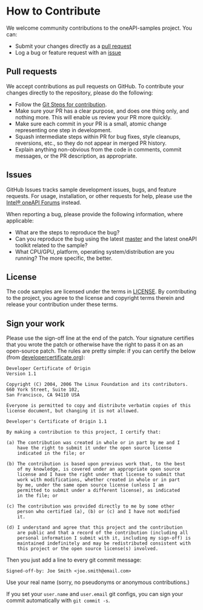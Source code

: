 # How to Contribute

We welcome community contributions to the oneAPI-samples project. You can:

- Submit your changes directly as a [pull request](#pull-requests)
- Log a bug or feature request with an [issue](#issues)

## Pull requests

We accept contributions as pull requests on GitHub. To contribute your changes
directly to the repository, please do the following:

* Follow the [Git Steps for contribution](https://github.com/oneapi-src/oneAPI-samples/wiki/Git-Steps-for-Contribution).
* Make sure your PR has a clear purpose, and does one thing only, and nothing more. This will enable us review your PR more quickly.
* Make sure each commit in your PR is a small, atomic change representing one step in development.
* Squash intermediate steps within PR for bug fixes, style cleanups, reversions, etc., so they do not appear in merged PR history.
* Explain anything non-obvious from the code in comments, commit messages, or the PR description, as appropriate.

## Issues

GitHub Issues tracks sample development issues, bugs, and feature requests.
For usage, installation, or other requests for help, please use the [Intel® oneAPI Forums](https://software.intel.com/en-us/forums/intel-oneapi-forums) instead.

When reporting a bug, please provide the following information, where applicable:

* What are the steps to reproduce the bug?
* Can you reproduce the bug using the latest [master](https://github.com/samples-ci/oneAPI-samples) and the latest oneAPI toolkit related to the sample?
* What CPU/GPU, platform, operating system/distribution are you running? The more specific, the better.

## License

The code samples are licensed under the terms in [LICENSE](https://github.com/oneapi-src/oneAPI-samples/blob/master/License.txt). By contributing to the project, you agree to the license and copyright terms therein and release your contribution under these terms.

## Sign your work

Please use the sign-off line at the end of the patch. Your signature certifies that you wrote the patch or otherwise have the right to pass it on as an open-source patch. The rules are pretty simple: if you can certify
the below (from [developercertificate.org](http://developercertificate.org/)):

```
Developer Certificate of Origin
Version 1.1

Copyright (C) 2004, 2006 The Linux Foundation and its contributors.
660 York Street, Suite 102,
San Francisco, CA 94110 USA

Everyone is permitted to copy and distribute verbatim copies of this
license document, but changing it is not allowed.

Developer's Certificate of Origin 1.1

By making a contribution to this project, I certify that:

(a) The contribution was created in whole or in part by me and I
    have the right to submit it under the open source license
    indicated in the file; or

(b) The contribution is based upon previous work that, to the best
    of my knowledge, is covered under an appropriate open source
    license and I have the right under that license to submit that
    work with modifications, whether created in whole or in part
    by me, under the same open source license (unless I am
    permitted to submit under a different license), as indicated
    in the file; or

(c) The contribution was provided directly to me by some other
    person who certified (a), (b) or (c) and I have not modified
    it.

(d) I understand and agree that this project and the contribution
    are public and that a record of the contribution (including all
    personal information I submit with it, including my sign-off) is
    maintained indefinitely and may be redistributed consistent with
    this project or the open source license(s) involved.
```

Then you just add a line to every git commit message:

    Signed-off-by: Joe Smith <joe.smith@email.com>

Use your real name (sorry, no pseudonyms or anonymous contributions.)

If you set your `user.name` and `user.email` git configs, you can sign your
commit automatically with `git commit -s`.